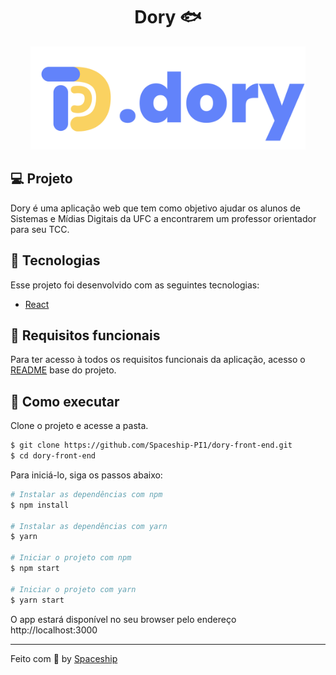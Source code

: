 <h1 align="center">Dory 🐟</h1>

<div align="center">
  <a href="*"><img title="Dory" src="logo.svg" style="width: 440px;" /></a>
</div>

## :computer: Projeto

Dory é uma aplicação web que tem como objetivo ajudar os alunos de Sistemas e Mídias Digitais da UFC a encontrarem um professor orientador para seu TCC.

## 🧪 Tecnologias

Esse projeto foi desenvolvido com as seguintes tecnologias:

- [React](https://reactjs.org)

## :pushpin: Requisitos funcionais

Para ter acesso à todos os requisitos funcionais da aplicação, acesso o [README](https://github.com/Spaceship-PI1/sobre-dory/blob/main/README.md) base do projeto.

## 🚀 Como executar

Clone o projeto e acesse a pasta.

```bash
$ git clone https://github.com/Spaceship-PI1/dory-front-end.git
$ cd dory-front-end
```

Para iniciá-lo, siga os passos abaixo:
```bash
# Instalar as dependências com npm
$ npm install

# Instalar as dependências com yarn
$ yarn 

# Iniciar o projeto com npm
$ npm start

# Iniciar o projeto com yarn
$ yarn start
```

O app estará disponível no seu browser pelo endereço http://localhost:3000

---

Feito com 💜 by [Spaceship](https://github.com/Spaceship-PI1)
